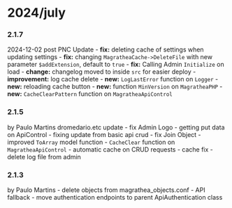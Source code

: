 # 2024/july

### 2.1.7
2024-12-02
post PNC Update
	- **fix:** deleting cache of settings when updating settings
	- **fix:** changing `MagratheaCache->DeleteFile` with new parameter `$addExtension`, default to `true`
	- **fix:** Calling Admin `Initialize` on load
	- **change:** changelog moved to inside `src` for easier deploy
	- **improvement:** log cache delete 
	- **new:** `LogLastError` function on `Logger`
	- **new:** reloading cache button
	- **new:** function `MinVersion` on `MagratheaPHP`
	- **new:** `CacheClearPattern` function on `MagratheaApiControl`

### 2.1.5
by Paulo Martins
dromedario.etc update
	- fix Admin Logo
	- getting put data on ApiControl
	- fixing update from basic api crud
	- fix Join Object 
	- improved `ToArray` model function
	- `CacheClear` function on `MagratheaApiControl`
	- automatic cache on CRUD requests
	- cache fix
	- delete log file from admin

### 2.1.3
by Paulo Martins
	- delete objects from magrathea_objects.conf
	- API fallback
	- move authentication endpoints to parent ApiAuthentication class
